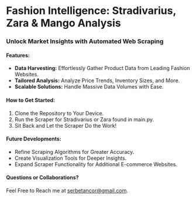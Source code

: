 # Fashion Intelligence: Stradivarius, Zara & Mango Analysis

### Unlock Market Insights with Automated Web Scraping

#### Features:
- **Data Harvesting:** Effortlessly Gather Product Data from Leading Fashion Websites.
- **Tailored Analysis:** Analyze Price Trends, Inventory Sizes, and More.
- **Scalable Solutions:** Handle Massive Data Volumes with Ease.

#### How to Get Started:
1. Clone the Repository to Your Device.
3. Run the Scraper for Stradivarius or Zara found in main.py.
4. Sit Back and Let the Scraper Do the Work!

#### Future Developments:
- Refine Scraping Algorithms for Greater Accuracy.
- Create Visualization Tools for Deeper Insights.
- Expand Scraper Functionality for Additional E-commerce Websites.

#### Questions or Collaborations?
Feel Free to Reach me at [serbetancor@gmail.com](mailto:serbetancor@gmail.com).